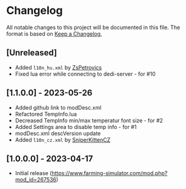 # Changelog

All notable changes to this project will be documented in this file.
The format is based on [Keep a Changelog](https://keepachangelog.com/en/1.0.0/),

## [Unreleased]
- Added `l10n_hu.xml` by [ZsPetrovics](https://github.com/ZsPetrovics)
- Fixed lua error while connecting to dedi-server - for #10

## [1.1.0.0] - 2023-05-26
- Added github link to modDesc.xml
- Refactored TempInfo.lua
- Decreased TempInfo min/max temperatur font size - for #2
- Added Settings area to disable temp info - for #1
- modDesc.xml descVersion update
- Added `l10n_cz.xml` by [SniperKittenCZ](https://github.com/SniperKittenCZ)


## [1.0.0.0] - 2023-04-17

- Initial release (https://www.farming-simulator.com/mod.php?mod_id=267536)
